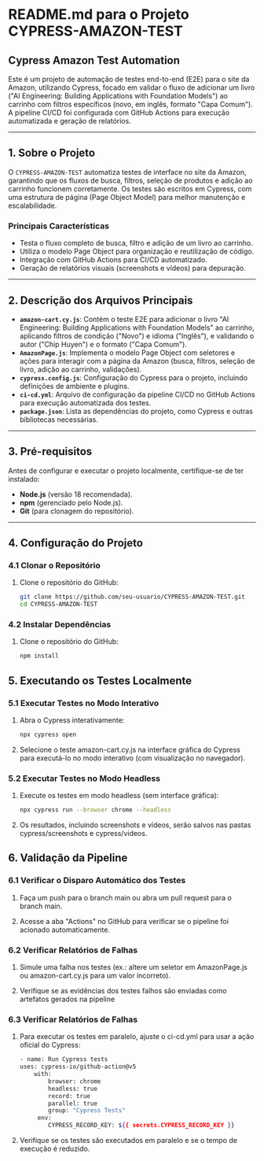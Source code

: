 # README.md para o Projeto CYPRESS-AMAZON-TEST

## Cypress Amazon Test Automation  
Este é um projeto de automação de testes end-to-end (E2E) para o site da Amazon, utilizando Cypress, focado em validar o fluxo de adicionar um livro ("AI Engineering: Building Applications with Foundation Models") ao carrinho com filtros específicos (novo, em inglês, formato "Capa Comum"). A pipeline CI/CD foi configurada com GitHub Actions para execução automatizada e geração de relatórios.

---

## 1. Sobre o Projeto  
O `CYPRESS-AMAZON-TEST` automatiza testes de interface no site da Amazon, garantindo que os fluxos de busca, filtros, seleção de produtos e adição ao carrinho funcionem corretamente. Os testes são escritos em Cypress, com uma estrutura de página (Page Object Model) para melhor manutenção e escalabilidade.

### Principais Características  
- Testa o fluxo completo de busca, filtro e adição de um livro ao carrinho.  
- Utiliza o modelo Page Object para organização e reutilização de código.  
- Integração com GitHub Actions para CI/CD automatizado.  
- Geração de relatórios visuais (screenshots e vídeos) para depuração.  

---

## 2. Descrição dos Arquivos Principais 
- **`amazon-cart.cy.js`**: Contém o teste E2E para adicionar o livro "AI Engineering: Building Applications with Foundation Models" ao carrinho, aplicando filtros de condição ("Novo") e idioma ("Inglês"), e validando o autor ("Chip Huyen") e o formato ("Capa Comum").  
- **`AmazonPage.js`**: Implementa o modelo Page Object com seletores e ações para interagir com a página da Amazon (busca, filtros, seleção de livro, adição ao carrinho, validações).  
- **`cypress.config.js`**: Configuração do Cypress para o projeto, incluindo definições de ambiente e plugins.  
- **`ci-cd.yml`**: Arquivo de configuração da pipeline CI/CD no GitHub Actions para execução automatizada dos testes.  
- **`package.json`**: Lista as dependências do projeto, como Cypress e outras bibliotecas necessárias.  

---

## 3. Pré-requisitos  
Antes de configurar e executar o projeto localmente, certifique-se de ter instalado:  
- **Node.js** (versão 18 recomendada).  
- **npm** (gerenciado pelo Node.js).  
- **Git** (para clonagem do repositório).  

---

## 4. Configuração do Projeto  

### 4.1 Clonar o Repositório  
1. Clone o repositório do GitHub:  
   ```bash
   git clone https://github.com/seu-usuario/CYPRESS-AMAZON-TEST.git
   cd CYPRESS-AMAZON-TEST

### 4.2 Instalar Dependências
1. Clone o repositório do GitHub:  
   ```bash
   npm install

## 5. Executando os Testes Localmente

### 5.1 Executar Testes no Modo Interativo 
1. Abra o Cypress interativamente:
   ```bash
   npx cypress open

1. Selecione o teste amazon-cart.cy.js na interface gráfica do Cypress para executá-lo no modo interativo (com visualização no navegador).

### 5.2 Executar Testes no Modo Headless
1. Execute os testes em modo headless (sem interface gráfica):
   ```bash
   npx cypress run --browser chrome --headless

2. Os resultados, incluindo screenshots e vídeos, serão salvos nas pastas cypress/screenshots e cypress/videos.

## 6. Validação da Pipeline

### 6.1 Verificar o Disparo Automático dos Testes
1. Faça um push para o branch main ou abra um pull request para o branch main.

2. Acesse a aba "Actions" no GitHub para verificar se o pipeline foi acionado automaticamente.

### 6.2 Verificar Relatórios de Falhas
1. Simule uma falha nos testes (ex.: altere um seletor em AmazonPage.js ou amazon-cart.cy.js para um valor incorreto).

2. Verifique se as evidências dos testes falhos são enviadas como artefatos gerados na pipeline 

### 6.3 Verificar Relatórios de Falhas
1. Para executar os testes em paralelo, ajuste o ci-cd.yml para usar a ação oficial do Cypress:
    ```bash
    - name: Run Cypress tests
    uses: cypress-io/github-action@v5
        with:
            browser: chrome
            headless: true
            record: true
            parallel: true
            group: "Cypress Tests"
         env:
            CYPRESS_RECORD_KEY: ${{ secrets.CYPRESS_RECORD_KEY }}

2. Verifique se os testes são executados em paralelo e se o tempo de execução é reduzido.
